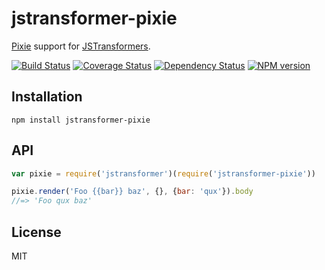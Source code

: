 # jstransformer-pixie

[Pixie](https://github.com/jamen/pixie) support for [JSTransformers](http://github.com/jstransformers).

[![Build Status](https://img.shields.io/travis/jstransformers/jstransformer-pixie/master.svg)](https://travis-ci.org/jstransformers/jstransformer-pixie)
[![Coverage Status](https://img.shields.io/codecov/c/github/jstransformers/jstransformer-pixie/master.svg)](https://codecov.io/gh/jstransformers/jstransformer-pixie)
[![Dependency Status](https://img.shields.io/david/jstransformers/jstransformer-pixie/master.svg)](http://david-dm.org/jstransformers/jstransformer-pixie)
[![NPM version](https://img.shields.io/npm/v/jstransformer-pixie.svg)](https://www.npmjs.org/package/jstransformer-pixie)

## Installation

    npm install jstransformer-pixie

## API

```js
var pixie = require('jstransformer')(require('jstransformer-pixie'))

pixie.render('Foo {{bar}} baz', {}, {bar: 'qux'}).body
//=> 'Foo qux baz'
```

## License

MIT
